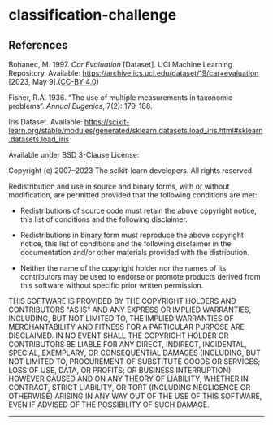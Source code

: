 # classification-challenge

## References

Bohanec, M. 1997. *Car Evaluation* [Dataset]. UCI Machine Learning Repository. Available: https://archive.ics.uci.edu/dataset/19/car+evaluation [2023, May 9].([CC-BY 4.0](https://creativecommons.org/licenses/by/4.0/legalcode))

Fisher, R.A. 1936. “The use of multiple measurements in taxonomic problems”. *Annual Eugenics*, 7(2): 179-188.

Iris Dataset. Available: https://scikit-learn.org/stable/modules/generated/sklearn.datasets.load_iris.html#sklearn.datasets.load_iris

Available under BSD 3-Clause License:

Copyright (c) 2007–2023 The scikit-learn developers.
All rights reserved.

Redistribution and use in source and binary forms, with or without
modification, are permitted provided that the following conditions are met:

* Redistributions of source code must retain the above copyright notice, this
  list of conditions and the following disclaimer.

* Redistributions in binary form must reproduce the above copyright notice,
  this list of conditions and the following disclaimer in the documentation
  and/or other materials provided with the distribution.

* Neither the name of the copyright holder nor the names of its
  contributors may be used to endorse or promote products derived from
  this software without specific prior written permission.

THIS SOFTWARE IS PROVIDED BY THE COPYRIGHT HOLDERS AND CONTRIBUTORS "AS IS"
AND ANY EXPRESS OR IMPLIED WARRANTIES, INCLUDING, BUT NOT LIMITED TO, THE
IMPLIED WARRANTIES OF MERCHANTABILITY AND FITNESS FOR A PARTICULAR PURPOSE ARE
DISCLAIMED. IN NO EVENT SHALL THE COPYRIGHT HOLDER OR CONTRIBUTORS BE LIABLE
FOR ANY DIRECT, INDIRECT, INCIDENTAL, SPECIAL, EXEMPLARY, OR CONSEQUENTIAL
DAMAGES (INCLUDING, BUT NOT LIMITED TO, PROCUREMENT OF SUBSTITUTE GOODS OR
SERVICES; LOSS OF USE, DATA, OR PROFITS; OR BUSINESS INTERRUPTION) HOWEVER
CAUSED AND ON ANY THEORY OF LIABILITY, WHETHER IN CONTRACT, STRICT LIABILITY,
OR TORT (INCLUDING NEGLIGENCE OR OTHERWISE) ARISING IN ANY WAY OUT OF THE USE
OF THIS SOFTWARE, EVEN IF ADVISED OF THE POSSIBILITY OF SUCH DAMAGE.

---
